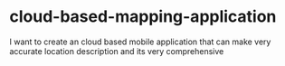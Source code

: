 # cloud-based-mapping-application
I want to create an cloud based mobile application that can make very accurate location description and its very comprehensive 
